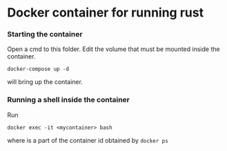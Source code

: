 # Docker container for running rust

### Starting the container
Open a cmd to this folder. Edit the volume that must be mounted inside the container.  
```
docker-compose up -d
```
will bring up the container.

### Running a shell inside the container
Run
```
docker exec -it <mycontainer> bash
```
where <mycontainer> is a part of the container id obtained by ```docker ps```
